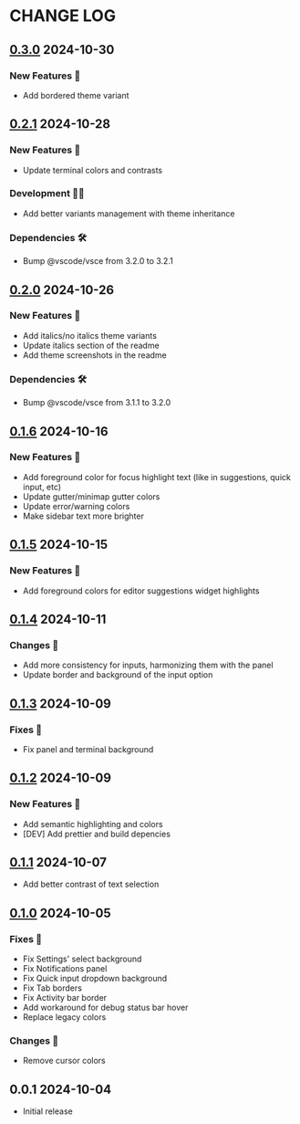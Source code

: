 # CHANGE LOG

## [0.3.0] 2024-10-30

### New Features 🎉

- Add bordered theme variant

## [0.2.1] 2024-10-28

### New Features 🎉

- Update terminal colors and contrasts

### Development 🧑‍💻

- Add better variants management with theme inheritance

### Dependencies 🛠️

- Bump @vscode/vsce from 3.2.0 to 3.2.1

## [0.2.0] 2024-10-26

### New Features 🎉

- Add italics/no italics theme variants
- Update italics section of the readme
- Add theme screenshots in the readme

### Dependencies 🛠️

- Bump @vscode/vsce from 3.1.1 to 3.2.0

## [0.1.6] 2024-10-16

### New Features 🎉

- Add foreground color for focus highlight text (like in suggestions, quick input, etc)
- Update gutter/minimap gutter colors
- Update error/warning colors
- Make sidebar text more brighter

## [0.1.5] 2024-10-15

### New Features 🎉

- Add foreground colors for editor suggestions widget highlights

## [0.1.4] 2024-10-11

### Changes 💅

- Add more consistency for inputs, harmonizing them with the panel
- Update border and background of the input option

## [0.1.3] 2024-10-09

### Fixes 🐞

- Fix panel and terminal background

## [0.1.2] 2024-10-09

### New Features 🎉

- Add semantic highlighting and colors
- [DEV] Add prettier and build depencies

## [0.1.1] 2024-10-07

- Add better contrast of text selection

## [0.1.0] 2024-10-05

### Fixes 🐞

- Fix Settings' select background
- Fix Notifications panel
- Fix Quick input dropdown background
- Fix Tab borders
- Fix Activity bar border
- Add workaround for debug status bar hover
- Replace legacy colors

### Changes 💅

- Remove cursor colors

## 0.0.1 2024-10-04

- Initial release

[0.3.0]: https://github.com/nicolaerario/dark-modern-one/releases/tag/0.3.0
[0.2.1]: https://github.com/nicolaerario/dark-modern-one/releases/tag/0.2.1
[0.2.0]: https://github.com/nicolaerario/dark-modern-one/releases/tag/0.2.0
[0.1.6]: https://github.com/nicolaerario/dark-modern-one/releases/tag/0.1.6
[0.1.5]: https://github.com/nicolaerario/dark-modern-one/releases/tag/0.1.5
[0.1.4]: https://github.com/nicolaerario/dark-modern-one/releases/tag/0.1.4
[0.1.3]: https://github.com/nicolaerario/dark-modern-one/releases/tag/0.1.3
[0.1.2]: https://github.com/nicolaerario/dark-modern-one/releases/tag/0.1.2
[0.1.1]: https://github.com/nicolaerario/dark-modern-one/releases/tag/0.1.1
[0.1.0]: https://github.com/nicolaerario/dark-modern-one/releases/tag/0.1.0
